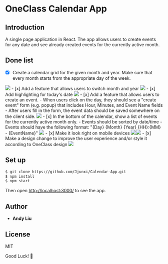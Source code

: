 
# OneClass Calendar App

## Introduction
A single page application in React.
The app allows users to create events for any date and see already created events for the currently active month.

## Done list

- [x] Create a calendar grid for the given month and year. Make sure that every month starts from the appropriate day of the week.
<img src="https://raw.githubusercontent.com/Jjunxi/Calendar-App/master/screenshots/Screen%20Shot%202018-05-08%20at%2023.58.14.png"/>
- [x] Add a feature that allows users to switch month and year
<img src="https://github.com/Jjunxi/Calendar-App/blob/master/screenshots/Screen%20Shot%202018-05-08%20at%2023.59.21.png?raw=true"/>
- [x] Add highlighting for today's date
<img src="https://raw.githubusercontent.com/Jjunxi/Calendar-App/master/screenshots/Screen%20Shot%202018-05-08%20at%2023.58.44.png" />
- [x] Add a feature that allows users to create an event.
- When users click on the day, they should see a "create event" form (e.g. popup) that includes Hour, Minutes, and Event Name fields
- After users fill in the form, the event data should be saved somewhere on the client side.
<img src="https://github.com/Jjunxi/Calendar-App/blob/master/screenshots/Screen%20Shot%202018-05-09%20at%2000.00.19.png?raw=true"/>
- [x] In the bottom of the calendar, show a list of events for the currently active month only.
- Events should be sorted by date/time
- Events should have the following format: "{Day} {Month} {Year} {HH}:{MM} - {EventName}"
<img src="https://github.com/Jjunxi/Calendar-App/blob/master/screenshots/Screen%20Shot%202018-05-09%20at%2000.02.43.png?raw=true" />
- [x] Make it look right on mobile devices
<img src="https://github.com/Jjunxi/Calendar-App/blob/master/screenshots/Screen%20Shot%202018-05-09%20at%2000.10.24.png?raw=true"/><img src="https://github.com/Jjunxi/Calendar-App/blob/master/screenshots/Screen%20Shot%202018-05-09%20at%2000.10.36.png?raw=true" />
- [x] Make a design change to improve the user experience and/or style it according to OneClass design
<img src="https://github.com/Jjunxi/Calendar-App/blob/master/screenshots/Screen%20Shot%202018-05-09%20at%2000.00.33.png?raw=true" />

  

## Set up
```sh
$ git clone https://github.com/Jjunxi/Calendar-App.git
$ npm install
$ npm start
```
Then open [http://localhost:3000/](http://localhost:3000/) to see the app.



## Author

* **Andy Liu** 

License
----

MIT

Good Luck! 🚀